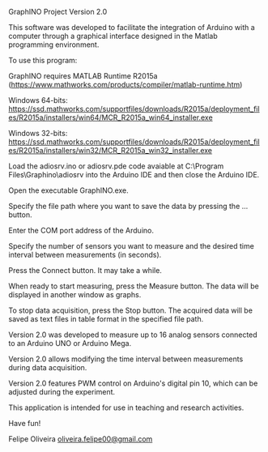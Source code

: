 GraphINO Project
Version 2.0

This software was developed to facilitate the integration of Arduino with a computer through a graphical interface designed in the Matlab programming environment.

To use this program:

GraphINO requires MATLAB Runtime R2015a (https://www.mathworks.com/products/compiler/matlab-runtime.htm)

Windows 64-bits:
https://ssd.mathworks.com/supportfiles/downloads/R2015a/deployment_files/R2015a/installers/win64/MCR_R2015a_win64_installer.exe

Windows 32-bits:
https://ssd.mathworks.com/supportfiles/downloads/R2015a/deployment_files/R2015a/installers/win32/MCR_R2015a_win32_installer.exe

Load the adiosrv.ino or adiosrv.pde code avaiable at C:\Program Files\Graphino\adiosrv into the Arduino IDE and then close the Arduino IDE.

Open the executable GraphINO.exe.

Specify the file path where you want to save the data by pressing the ... button.

Enter the COM port address of the Arduino.

Specify the number of sensors you want to measure and the desired time interval between measurements (in seconds).

Press the Connect button. It may take a while.

When ready to start measuring, press the Measure button. The data will be displayed in another window as graphs.

To stop data acquisition, press the Stop button. The acquired data will be saved as text files in table format in the specified file path.

Version 2.0 was developed to measure up to 16 analog sensors connected to an Arduino UNO or Arduino Mega.

Version 2.0 allows modifying the time interval between measurements during data acquisition.

Version 2.0 features PWM control on Arduino's digital pin 10, which can be adjusted during the experiment.

This application is intended for use in teaching and research activities.

Have fun!

Felipe Oliveira
oliveira.felipe00@gmail.com
